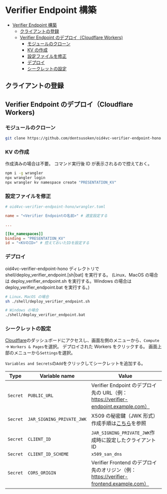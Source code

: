 # Verifier Endpoint 構築

- [Verifier Endpoint 構築](#verifier-endpoint-構築)
  - [クライアントの登録](#クライアントの登録)
  - [Verifier Endpoint のデプロイ（Cloudflare Workers)](#verifier-endpoint-のデプロイcloudflare-workers)
    - [モジュールのクローン](#モジュールのクローン)
    - [KV の作成](#kv-の作成)
    - [設定ファイルを修正](#設定ファイルを修正)
    - [デプロイ](#デプロイ)
    - [シークレットの設定](#シークレットの設定)

## クライアントの登録

## Verifier Endpoint のデプロイ（Cloudflare Workers)

### モジュールのクローン

```bash
git clone https://github.com/dentsusoken/oid4vc-verifier-endpoint-hono
```

### KV の作成

作成済みの場合は不要。
コマンド実行後 ID が表示されるので控えておく。

```bash
npm i -g wrangler
npx wrangler login
npx wrangler kv namespace create "PRESENTATION_KV"
```

### 設定ファイルを修正

```toml
# oid4vc-verifier-endpoint-hono/wrangler.toml

name = "<Verifier Endpointの名前>" # 適宜設定する

...

[[kv_namespaces]]
binding = "PRESENTATION_KV"
id = "<KVのID>" # 控えておいたIDを設定する
```

### デプロイ

oid4vc-verifier-endpoint-hono ディレクトリで shell/deploy_verifier_endpoint.[sh|bat] を実行する。
(Linux、MacOS の場合は deploy_verifier_endpoint.sh を実行する。Windows の場合は deploy_verifier_endpoint.bat を実行する。)

```bash
# Linux、MacOS の場合
sh ./shell/deploy_verifier_endpoint.sh
```

```bash
# Windows の場合
./shell/deploy_verifier_endpoint.bat
```

### シークレットの設定

[Cloudflare](https://dash.cloudflare.com/)のダッシュボードにアクセスし、画面左側のメニューから、`Compute` -> `Workers & Pages`を選択。
デプロイされた Workers をクリックする。
画面上部のメニューから`Settings`を選択。

`Variables and Secrets`の`Add`をクリックしてシークレットを追加する。

| Type     | Variable name             | Value                                                                                                          |
| -------- | ------------------------- | -------------------------------------------------------------------------------------------------------------- |
| `Secret` | `PUBLIC_URL`              | Verifier Endpoint のデプロイ先の URL（例：https://verifier-endpoint.example.com）                              |
| `Secret` | `JAR_SIGNING_PRIVATE_JWK` | X509 の秘密鍵（JWK 形式）作成手順は[こちら](./jwk_generate/how_to_generate_JWK_with_x509_certificate.md)を参照 |
| `Secret` | `CLIENT_ID`               | `JAR_SIGNING_PRIVATE_JWK`作成時に設定したクライアント ID                                                       |
| `Secret` | `CLIENT_ID_SCHEME`        | `x509_san_dns`                                                                                                 |
| `Secret` | `CORS_ORIGIN`             | Verifier Frontend のデプロイ先のオリジン（例：https://verifier-frontend.example.com）                          |
